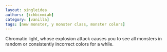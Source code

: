 ```yaml
---
layout: singleidea
authors: [ichbinmiah]
category: [vanilla]
tags: [new monster, y monster class, monster colors]
---
```

Chromatic light, whose explosion attack causes you to see all monsters in random
or consistently incorrect colors for a while.
